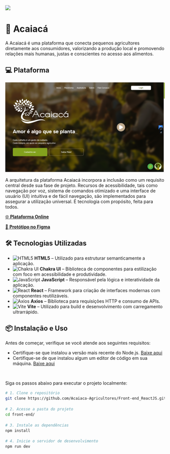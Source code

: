 <img src="img-readme-acaiaca-front/25500F.png">

# 🌿 Acaiacá

A Acaiacá é uma plataforma que conecta pequenos agricultores diretamente aos consumidores, valorizando a produção local e promovendo relações mais humanas, justas e conscientes no acesso aos alimentos.

## 💻 Plataforma

![screenshot da aplicação](./img-readme-acaiaca-front/print-plataforma.png)

A arquitetura da plataforma Acaiacá incorpora a inclusão como um requisito central desde sua fase de projeto. Recursos de acessibilidade, tais como navegação por voz, sistema de comandos otimizado e uma interface de usuário (UI) intuitiva e de fácil navegação, são implementados para assegurar a utilização universal. É tecnologia com propósito, feita para todos.

<p>
  <a href="https://plataforma-acaiaca.vercel.app/" target="_blank">
    🌐 <strong>Plataforma Online</strong>
  </a>
</p>

<p>
  <a href="https://www.figma.com/design/UbY4ih0tBA93Zc3nckwc8Y/Acaiac%C3%A1-Design-Novo" target="_blank">
    🎨 <strong>Protótipo no Figma</strong>
  </a>
</p>

## 🛠 Tecnologias Utilizadas

<ul>
  <li>
    <img src="https://cdn.jsdelivr.net/gh/devicons/devicon/icons/html5/html5-original.svg" height="20" alt="HTML5" />
    <strong> HTML5</strong> – Utilizado para estruturar semanticamente a aplicação.
  </li>
  <li>
    <img src="https://img.shields.io/badge/Chakra%20UI-319795?style=flat&logo=chakraui&logoColor=white" height="20" alt="Chakra UI" />
    <strong> Chakra UI</strong> – Biblioteca de componentes para estilização com foco em acessibilidade e produtividade.
  </li>
  <li>
    <img src="https://cdn.jsdelivr.net/gh/devicons/devicon/icons/javascript/javascript-original.svg" height="20" alt="JavaScript" />
    <strong> JavaScript</strong> – Responsável pela lógica e interatividade da aplicação.
  </li>
  <li>
    <img src="https://cdn.jsdelivr.net/gh/devicons/devicon/icons/react/react-original.svg" height="20" alt="React" />
    <strong> React</strong> – Framework para criação de interfaces modernas com componentes reutilizáveis.
  </li>
  <li>
    <img src="https://cdn.jsdelivr.net/gh/devicons/devicon/icons/axios/axios-plain.svg" height="20" alt="Axios" />
    <strong> Axios</strong> – Biblioteca para requisições HTTP e consumo de APIs.
  </li>
  <li>
    <img src="https://vitejs.dev/logo-with-shadow.png" height="20" alt="Vite" />
    <strong> Vite</strong> – Utilizado para build e desenvolvimento com carregamento ultrarrápido.
  </li>
</ul>

## 📦 Instalação e Uso

<p>
      Antes de começar, verifique se você atende aos seguintes requisitos:
   </p>

- Certifique-se que instalou a versão mais recente do Node.js.  [Baixe aqui](https://nodejs.org/en)
- Certifique-se de que instalou algum um editor de código em sua máquina. [Baixe aqui](https://code.visualstudio.com/)
<br/>

Siga os passos abaixo para executar o projeto localmente:

```bash
# 1. Clone o repositório
git clone https://github.com/Acaiaca-Agricultores/Front-end_ReactJS.git

# 2. Acesse a pasta do projeto
cd front-end/

# 3. Instale as dependências
npm install

# 4. Inicie o servidor de desenvolvimento
npm run dev

